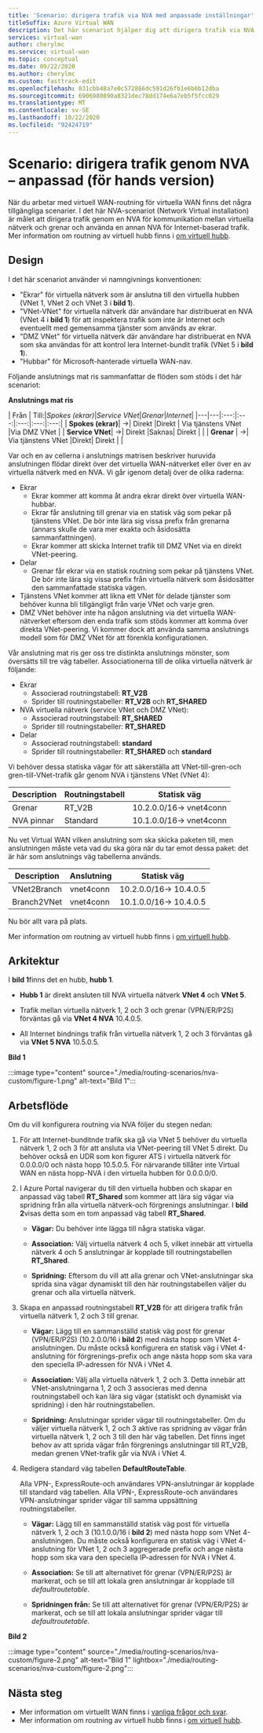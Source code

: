 ```yaml
---
title: 'Scenario: dirigera trafik via NVA med anpassade inställningar'
titleSuffix: Azure Virtual WAN
description: Det här scenariot hjälper dig att dirigera trafik via NVA med en annan NVA för Internet-baserad trafik.
services: virtual-wan
author: cherylmc
ms.service: virtual-wan
ms.topic: conceptual
ms.date: 09/22/2020
ms.author: cherylmc
ms.custom: fasttrack-edit
ms.openlocfilehash: 031cbb48a7e0c572866dc591d26fb1e6b6b12dba
ms.sourcegitcommit: 6906980890a8321dec78dd174e6a7eb5f5fcc029
ms.translationtype: MT
ms.contentlocale: sv-SE
ms.lasthandoff: 10/22/2020
ms.locfileid: "92424719"
---
```

# <a name="scenario-route-traffic-through-nvas---custom-preview"></a>Scenario: dirigera trafik genom NVA – anpassad (för hands version)

När du arbetar med virtuell WAN-routning för virtuella WAN finns det några tillgängliga scenarier. I det här NVA-scenariot (Network Virtual installation) är målet att dirigera trafik genom en NVA för kommunikation mellan virtuella nätverk och grenar och använda en annan NVA för Internet-baserad trafik. Mer information om routning av virtuell hubb finns i [om virtuell hubb](about-virtual-hub-routing.md).

## <a name="design"></a><a name="design"></a>Design

I det här scenariot använder vi namngivnings konventionen:

* "Ekrar" för virtuella nätverk som är anslutna till den virtuella hubben (VNet 1, VNet 2 och VNet 3 i **bild 1**).
* "VNet-VNet" för virtuella nätverk där användare har distribuerat en NVA (VNet 4 i **bild 1**) för att inspektera trafik som inte är Internet och eventuellt med gemensamma tjänster som används av ekrar.
* "DMZ VNet" för virtuella nätverk där användare har distribuerat en NVA som ska användas för att kontrol lera Internet-bundit trafik (VNet 5 i **bild 1**).
* "Hubbar" för Microsoft-hanterade virtuella WAN-nav.

Följande anslutnings mat ris sammanfattar de flöden som stöds i det här scenariot:

**Anslutnings mat ris**

| Från          | Till:|*Spokes (ekrar)*|*Service VNet*|*Grenar*|*Internet*|
|---|---|:---:|:---:|:---:|:---:|:---:|
| **Spokes (ekrar)**| &#8594;| Direkt |Direkt | Via tjänstens VNet |Via DMZ VNet |
| **Service VNet**| &#8594;| Direkt |Saknas| Direkt | |
| **Grenar** | &#8594;| Via tjänstens VNet |Direkt| Direkt |  |

Var och en av cellerna i anslutnings matrisen beskriver huruvida anslutningen flödar direkt över det virtuella WAN-nätverket eller över en av virtuella nätverk med en NVA. Vi går igenom detalj över de olika raderna:

* Ekrar
  * Ekrar kommer att komma åt andra ekrar direkt över virtuella WAN-hubbar.
  * Ekrar får anslutning till grenar via en statisk väg som pekar på tjänstens VNet. De bör inte lära sig vissa prefix från grenarna (annars skulle de vara mer exakta och åsidosätta sammanfattningen).
  * Ekrar kommer att skicka Internet trafik till DMZ VNet via en direkt VNet-peering.
* Delar
  * Grenar får ekrar via en statisk routning som pekar på tjänstens VNet. De bör inte lära sig vissa prefix från virtuella nätverk som åsidosätter den sammanfattade statiska vägen.
* Tjänstens VNet kommer att likna ett VNet för delade tjänster som behöver kunna bli tillgängligt från varje VNet och varje gren.
* DMZ VNet behöver inte ha någon anslutning via det virtuella WAN-nätverket eftersom den enda trafik som stöds kommer att komma över direkta VNet-peering. Vi kommer dock att använda samma anslutnings modell som för DMZ VNet för att förenkla konfigurationen.

Vår anslutning mat ris ger oss tre distinkta anslutnings mönster, som översätts till tre väg tabeller. Associationerna till de olika virtuella nätverk är följande:

* Ekrar
  * Associerad routningstabell: **RT_V2B**
  * Sprider till routningstabeller: **RT_V2B** och **RT_SHARED**
* NVA virtuella nätverk (service VNet och DMZ VNet):
  * Associerad routningstabell: **RT_SHARED**
  * Sprider till routningstabeller: **RT_SHARED**
* Delar
  * Associerad routningstabell: **standard**
  * Sprider till routningstabeller: **RT_SHARED** och **standard**

Vi behöver dessa statiska vägar för att säkerställa att VNet-till-gren-och gren-till-VNet-trafik går genom NVA i tjänstens VNet (VNet 4):

| Description | Routningstabell | Statisk väg              |
| ----------- | ----------- | ------------------------- |
| Grenar    | RT_V2B      | 10.2.0.0/16-> vnet4conn  |
| NVA pinnar  | Standard     | 10.1.0.0/16-> vnet4conn  |

Nu vet Virtual WAN vilken anslutning som ska skicka paketen till, men anslutningen måste veta vad du ska göra när du tar emot dessa paket: det är här som anslutnings väg tabellerna används.

| Description | Anslutning | Statisk väg            |
| ----------- | ---------- | ----------------------- |
| VNet2Branch | vnet4conn  | 10.2.0.0/16-> 10.4.0.5 |
| Branch2VNet | vnet4conn  | 10.1.0.0/16-> 10.4.0.5 |

Nu bör allt vara på plats.

Mer information om routning av virtuell hubb finns i [om virtuell hubb](about-virtual-hub-routing.md).

## <a name="architecture"></a><a name="architecture"></a>Arkitektur

I **bild 1**finns det en hubb, **hubb 1**.

* **Hubb 1** är direkt ansluten till NVA virtuella nätverk **VNet 4** och **VNet 5**.

* Trafik mellan virtuella nätverk 1, 2 och 3 och grenar (VPN/ER/P2S) förväntas gå via **VNet 4 NVA** 10.4.0.5.

* All Internet bindnings trafik från virtuella nätverk 1, 2 och 3 förväntas gå via **VNet 5 NVA** 10.5.0.5.

**Bild 1**

:::image type="content" source="./media/routing-scenarios/nva-custom/figure-1.png" alt-text="Bild 1":::

## <a name="workflow"></a><a name="workflow"></a>Arbetsflöde

Om du vill konfigurera routning via NVA följer du stegen nedan:

1. För att Internet-bunditnde trafik ska gå via VNet 5 behöver du virtuella nätverk 1, 2 och 3 för att ansluta via VNet-peering till VNet 5 direkt. Du behöver också en UDR som kon figurer ATS i virtuella nätverk för 0.0.0.0/0 och nästa hopp 10.5.0.5. För närvarande tillåter inte Virtual WAN en nästa hopp-NVA i den virtuella hubben för 0.0.0.0/0.

1. I Azure Portal navigerar du till den virtuella hubben och skapar en anpassad väg tabell **RT_Shared** som kommer att lära sig vägar via spridning från alla virtuella nätverk-och förgrenings anslutningar. I **bild 2**visas detta som en tom anpassad väg tabell **RT_Shared**.

   * **Vägar:** Du behöver inte lägga till några statiska vägar.

   * **Association:** Välj virtuella nätverk 4 och 5, vilket innebär att virtuella nätverk 4 och 5 anslutningar är kopplade till routningstabellen **RT_Shared**.

   * **Spridning:** Eftersom du vill att alla grenar och VNet-anslutningar ska sprida sina vägar dynamiskt till den här routningstabellen väljer du grenar och alla virtuella nätverk.

1. Skapa en anpassad routningstabell **RT_V2B** för att dirigera trafik från virtuella nätverk 1, 2 och 3 till grenar.

   * **Vägar:** Lägg till en sammanställd statisk väg post för grenar (VPN/ER/P2S) (10.2.0.0/16 i **bild 2**) med nästa hopp som VNet 4-anslutningen. Du måste också konfigurera en statisk väg i VNet 4-anslutning för förgrenings-prefix och ange nästa hopp som ska vara den speciella IP-adressen för NVA i VNet 4.

   * **Association:** Välj alla virtuella nätverk 1, 2 och 3. Detta innebär att VNet-anslutningarna 1, 2 och 3 associeras med denna routningstabell och kan lära sig vägar (statiskt och dynamiskt via spridning) i den här routningstabellen.

   * **Spridning:** Anslutningar sprider vägar till routningstabeller. Om du väljer virtuella nätverk 1, 2 och 3 aktive ras spridning av vägar från virtuella nätverk 1, 2 och 3 till den här väg tabellen. Det finns inget behov av att sprida vägar från förgrenings anslutningar till RT_V2B, medan grenen VNet-trafik går via NVA i VNet 4.
  
1. Redigera standard väg tabellen **DefaultRouteTable**.

   Alla VPN-, ExpressRoute-och användares VPN-anslutningar är kopplade till standard väg tabellen. Alla VPN-, ExpressRoute-och användares VPN-anslutningar sprider vägar till samma uppsättning routningstabeller.

   * **Vägar:** Lägg till en sammanställd statisk väg post för virtuella nätverk 1, 2 och 3 (10.1.0.0/16 i **bild 2**) med nästa hopp som VNet 4-anslutningen. Du måste också konfigurera en statisk väg i VNet 4-anslutning för VNet 1, 2 och 3 aggregerade prefix och ange nästa hopp som ska vara den speciella IP-adressen för NVA i VNet 4.

   * **Association:** Se till att alternativet för grenar (VPN/ER/P2S) är markerat, och se till att lokala gren anslutningar är kopplade till *defaultroutetable*.

   * **Spridningen från:** Se till att alternativet för grenar (VPN/ER/P2S) är markerat, och se till att lokala anslutningar sprider vägar till *defaultroutetable*.

**Bild 2**

:::image type="content" source="./media/routing-scenarios/nva-custom/figure-2.png" alt-text="Bild 1" lightbox="./media/routing-scenarios/nva-custom/figure-2.png":::

## <a name="next-steps"></a>Nästa steg

* Mer information om virtuellt WAN finns i [vanliga frågor och svar](virtual-wan-faq.md).
* Mer information om routning av virtuell hubb finns i [om virtuell hubb](about-virtual-hub-routing.md).
